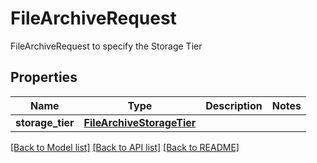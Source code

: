 # FileArchiveRequest

FileArchiveRequest to specify the Storage Tier
## Properties
Name | Type | Description | Notes
------------ | ------------- | ------------- | -------------
**storage_tier** | [**FileArchiveStorageTier**](FileArchiveStorageTier.md) |  | 

[[Back to Model list]](../README.md#documentation-for-models) [[Back to API list]](../README.md#documentation-for-api-endpoints) [[Back to README]](../README.md)


